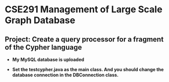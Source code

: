 # CSE291 Management of Large Scale Graph Database
## Project: Create a query processor for a fragment of the Cypher language

* **My MySQL database is uploaded** 

* **Set the testcypher.java as the main class. And you should change the database connection in the DBConnection class.** 
